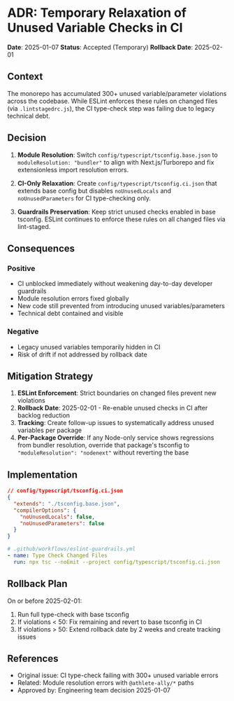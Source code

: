 # ADR: Temporary Relaxation of Unused Variable Checks in CI

**Date**: 2025-01-07
**Status**: Accepted (Temporary)
**Rollback Date**: 2025-02-01

## Context

The monorepo has accumulated 300+ unused variable/parameter violations across the codebase. While ESLint enforces these rules on changed files (via `.lintstagedrc.js`), the CI type-check step was failing due to legacy technical debt.

## Decision

1. **Module Resolution**: Switch `config/typescript/tsconfig.base.json` to `moduleResolution: "bundler"` to align with Next.js/Turborepo and fix extensionless import resolution errors.

2. **CI-Only Relaxation**: Create `config/typescript/tsconfig.ci.json` that extends base config but disables `noUnusedLocals` and `noUnusedParameters` for CI type-checking only.

3. **Guardrails Preservation**: Keep strict unused checks enabled in base tsconfig. ESLint continues to enforce these rules on all changed files via lint-staged.

## Consequences

### Positive
- CI unblocked immediately without weakening day-to-day developer guardrails
- Module resolution errors fixed globally
- New code still prevented from introducing unused variables/parameters
- Technical debt contained and visible

### Negative
- Legacy unused variables temporarily hidden in CI
- Risk of drift if not addressed by rollback date

## Mitigation Strategy

1. **ESLint Enforcement**: Strict boundaries on changed files prevent new violations
2. **Rollback Date**: 2025-02-01 - Re-enable unused checks in CI after backlog reduction
3. **Tracking**: Create follow-up issues to systematically address unused variables per package
4. **Per-Package Override**: If any Node-only service shows regressions from bundler resolution, override that package's tsconfig to `"moduleResolution": "nodenext"` without reverting the base

## Implementation

```json
// config/typescript/tsconfig.ci.json
{
  "extends": "./tsconfig.base.json",
  "compilerOptions": {
    "noUnusedLocals": false,
    "noUnusedParameters": false
  }
}
```

```yaml
# .github/workflows/eslint-guardrails.yml
- name: Type Check Changed Files
  run: npx tsc --noEmit --project config/typescript/tsconfig.ci.json
```

## Rollback Plan

On or before 2025-02-01:
1. Run full type-check with base tsconfig
2. If violations < 50: Fix remaining and revert to base tsconfig in CI
3. If violations > 50: Extend rollback date by 2 weeks and create tracking issues

## References

- Original issue: CI type-check failing with 300+ unused variable errors
- Related: Module resolution errors with `@athlete-ally/*` paths
- Approved by: Engineering team decision 2025-01-07
